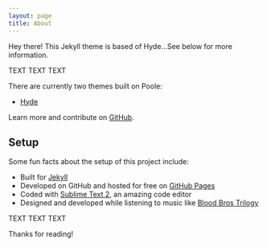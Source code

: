 ```yaml
---
layout: page
title: About
---
```


<p class="message">
  Hey there! This Jekyll theme is based of Hyde...See below for more information.
</p>

TEXT TEXT TEXT

There are currently two themes built on Poole:

* [Hyde](http://hyde.getpoole.com)

Learn more and contribute on [GitHub](https://github.com/poole).

## Setup

Some fun facts about the setup of this project include:

* Built for [Jekyll](http://jekyllrb.com)
* Developed on GitHub and hosted for free on [GitHub Pages](https://pages.github.com)
* Coded with [Sublime Text 2](http://sublimetext.com), an amazing code editor
* Designed and developed while listening to music like [Blood Bros Trilogy](https://soundcloud.com/maddecent/sets/blood-bros-series)

TEXT TEXT TEXT

Thanks for reading!
